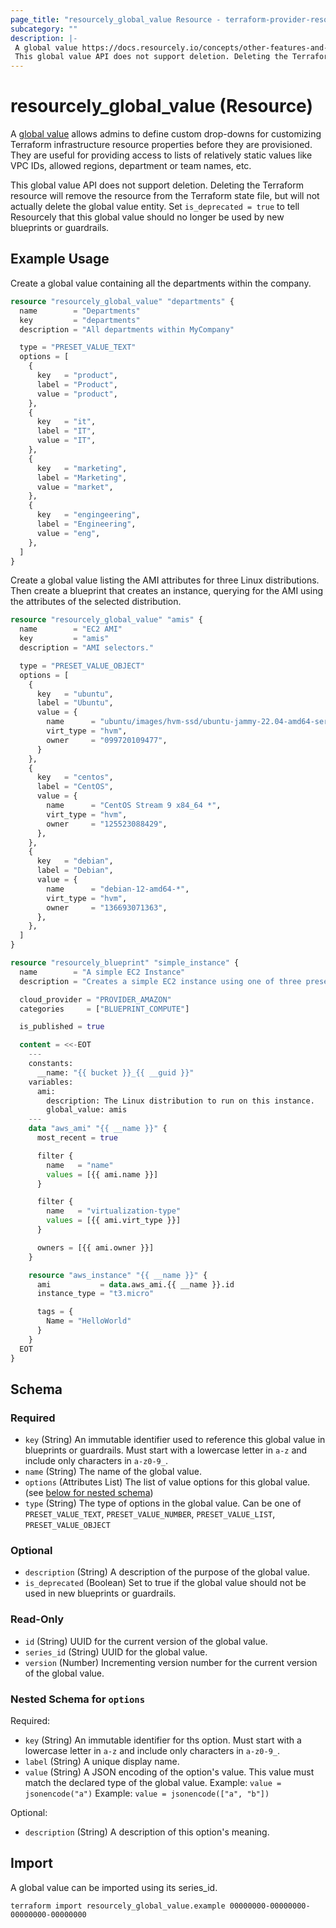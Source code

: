 ```yaml
---
page_title: "resourcely_global_value Resource - terraform-provider-resourcely"
subcategory: ""
description: |-
 A global value https://docs.resourcely.io/concepts/other-features-and-settings/global-values allows admins to define custom drop-downs for customizing Terraform infrastructure resource properties before they are provisioned.  They are useful for providing access to lists of relatively static values like VPC IDs, allowed regions, department or team names, etc.
 This global value API does not support deletion. Deleting the Terraform resource will remove the resource from the Terraform state file, but will not actually delete the global value entity. Set is_deprecated = true to tell Resourcely that this global value should no longer be used by new blueprints or guardrails.
---
```


# resourcely_global_value (Resource)

A [global value](https://docs.resourcely.io/concepts/other-features-and-settings/global-values) allows admins to define custom drop-downs for customizing Terraform infrastructure resource properties before they are provisioned.  They are useful for providing access to lists of relatively static values like VPC IDs, allowed regions, department or team names, etc.

This global value API does not support deletion. Deleting the Terraform resource will remove the resource from the Terraform state file, but will not actually delete the global value entity. Set `is_deprecated = true` to tell Resourcely that this global value should no longer be used by new blueprints or guardrails.

## Example Usage

Create a global value containing all the departments within the company.

```terraform
resource "resourcely_global_value" "departments" {
  name        = "Departments"
  key         = "departments"
  description = "All departments within MyCompany"

  type = "PRESET_VALUE_TEXT"
  options = [
    {
      key   = "product",
      label = "Product",
      value = "product",
    },
    {
      key   = "it",
      label = "IT",
      value = "IT",
    },
    {
      key   = "marketing",
      label = "Marketing",
      value = "market",
    },
    {
      key   = "engingeering",
      label = "Engineering",
      value = "eng",
    },
  ]
}
```

Create a global value listing the AMI attributes for three Linux
distributions. Then create a blueprint that creates an instance,
querying for the AMI using the attributes of the selected
distribution.

```terraform
resource "resourcely_global_value" "amis" {
  name        = "EC2 AMI"
  key         = "amis"
  description = "AMI selectors."

  type = "PRESET_VALUE_OBJECT"
  options = [
    {
      key   = "ubuntu",
      label = "Ubuntu",
      value = {
        name      = "ubuntu/images/hvm-ssd/ubuntu-jammy-22.04-amd64-server-*",
        virt_type = "hvm",
        owner     = "099720109477",
      }
    },
    {
      key   = "centos",
      label = "CentOS",
      value = {
        name      = "CentOS Stream 9 x84_64 *",
        virt_type = "hvm",
        owner     = "125523088429",
      },
    },
    {
      key   = "debian",
      label = "Debian",
      value = {
        name      = "debian-12-amd64-*",
        virt_type = "hvm",
        owner     = "136693071363",
      },
    },
  ]
}

resource "resourcely_blueprint" "simple_instance" {
  name        = "A simple EC2 Instance"
  description = "Creates a simple EC2 instance using one of three preselected AMIs."

  cloud_provider = "PROVIDER_AMAZON"
  categories     = ["BLUEPRINT_COMPUTE"]

  is_published = true

  content = <<-EOT
    ---
    constants:
      __name: "{{ bucket }}_{{ __guid }}"
    variables:
      ami:
        description: The Linux distribution to run on this instance.
        global_value: amis
    ---
    data "aws_ami" "{{ __name }}" {
      most_recent = true

      filter {
        name   = "name"
        values = [{{ ami.name }}]
      }

      filter {
        name   = "virtualization-type"
        values = [{{ ami.virt_type }}]
      }

      owners = [{{ ami.owner }}]
    }

    resource "aws_instance" "{{ __name }}" {
      ami           = data.aws_ami.{{ __name }}.id
      instance_type = "t3.micro"

      tags = {
        Name = "HelloWorld"
      }
    }
  EOT
}
```

<!-- schema generated by tfplugindocs -->
## Schema

### Required

- `key` (String) An immutable identifier used to reference this global value in blueprints or guardrails. Must start with a lowercase letter in `a-z` and include only characters in `a-z0-9_`.
- `name` (String) The name of the global value.
- `options` (Attributes List) The list of value options for this global value. (see [below for nested schema](#nestedatt--options))
- `type` (String) The type of options in the global value. Can be one of `PRESET_VALUE_TEXT`, `PRESET_VALUE_NUMBER`, `PRESET_VALUE_LIST`, `PRESET_VALUE_OBJECT`

### Optional

- `description` (String) A description of the purpose of the global value.
- `is_deprecated` (Boolean) Set to true if the global value should not be used in new blueprints or guardrails.

### Read-Only

- `id` (String) UUID for the current version of the global value.
- `series_id` (String) UUID for the global value.
- `version` (Number) Incrementing version number for the current version of the global value.

<a id="nestedatt--options"></a>
### Nested Schema for `options`

Required:

- `key` (String) An immutable identifier for ths option. Must start with a lowercase letter in `a-z` and include only characters in `a-z0-9_`.
- `label` (String) A unique display name.
- `value` (String) A JSON encoding of the option's value. This value must match the declared type of the global value. Example: `value = jsonencode("a")` Example: `value = jsonencode(["a", "b"])`

Optional:

- `description` (String) A description of this option's meaning.

## Import

A global value can be imported using its series_id.

```shell
terraform import resourcely_global_value.example 00000000-00000000-00000000-00000000
```
